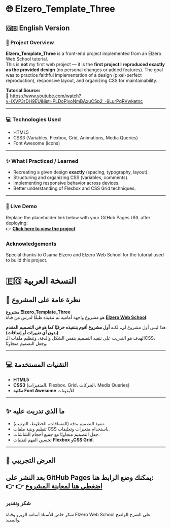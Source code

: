 # 🌐 Elzero_Template_Three

## 🇬🇧 English Version

### 📖 Project Overview
**Elzero_Template_Three** is a front-end project implemented from an Elzero Web School tutorial.  
This is **not** my first web project — it is the **first project I reproduced exactly as the provided design** (no personal changes or added features). The goal was to practice faithful implementation of a design (pixel-perfect reproduction), responsive layout, and organizing CSS for maintainability.

**Tutorial Source:**  
🎥 https://www.youtube.com/watch?v=lXVP3rDH9EU&list=PLDoPjvoNmBAxuCSp2_-9LurPqRVwketnc

---

### 💻 Technologies Used
- HTML5  
- CSS3 (Variables, Flexbox, Grid, Animations, Media Queries)  
- Font Awesome (icons)

---

### ✨ What I Practiced / Learned
- Recreating a given design **exactly** (spacing, typography, layout).  
- Structuring and organizing CSS (variables, comments).  
- Implementing responsive behavior across devices.  
- Better understanding of Flexbox and CSS Grid techniques.

---

### 🚀 Live Demo
Replace the placeholder link below with your GitHub Pages URL after deploying:  
👉 **[Click here to view the project](https://amira713.github.io/Elzero_Template_Three/)**

###  Acknowledgements
Special thanks to Osama Elzero and Elzero Web School for the tutorial used to build this project.

<!-- ====================================================================================================== -->

# 🇪🇬 النسخة العربية  

## 📖 نظرة عامة على المشروع  
**مشروع Elzero_Template_Three**  
هو مشروع واجهة أمامية تم تنفيذه طبقًا لدرس من قناة **[Elzero Web School](https://www.youtube.com/watch?v=lXVP3rDH9EU&list=PLDoPjvoNmBAxuCSp2_-9LurPqRVwketnc)**.  

هذا ليس أول مشروع لي، لكنه **أول مشروع أقوم بتنفيذه حرفيًا كما هو في التصميم المقدم (بدون أي تغييرات أو إضافات)**.  
الهدف هو التدريب على تنفيذ التصميم بنفس الشكل والدقة، وتنظيم ملفات الـCSS، وجعل التصميم متجاوبًا.

---

## 💻 التقنيات المستخدمة  
- **HTML5**  
- **CSS3** (المتغيرات، Flexbox، Grid، الحركات، Media Queries)  
- **مكتبة Font Awesome** للأيقونات  

---

## ✨ ما الذي تدربت عليه  
- تنفيذ التصميم بدقة (المسافات، الخطوط، الترتيب).  
- تنظيم وبنية ملفات CSS باستخدام متغيرات وتعليقات.  
- جعل التصميم متجاوبًا مع جميع أحجام الشاشات.  
- تحسين الفهم لتقنيات **Flexbox** و**CSS Grid**.  

---

## 🚀 العرض التجريبي  
بعد النشر على GitHub Pages يمكنك وضع الرابط هنا:  
👉 **👉 [اضغطي هنا لمعاينة المشروع](https://amira713.github.io/Elzero_Template_Three/)**
 ---
 ###  شكر وتقدير

شكر خاص للأستاذ أسامة الزيرو وقناة Elzero Web School على الشرح الواضح والمفيد.
